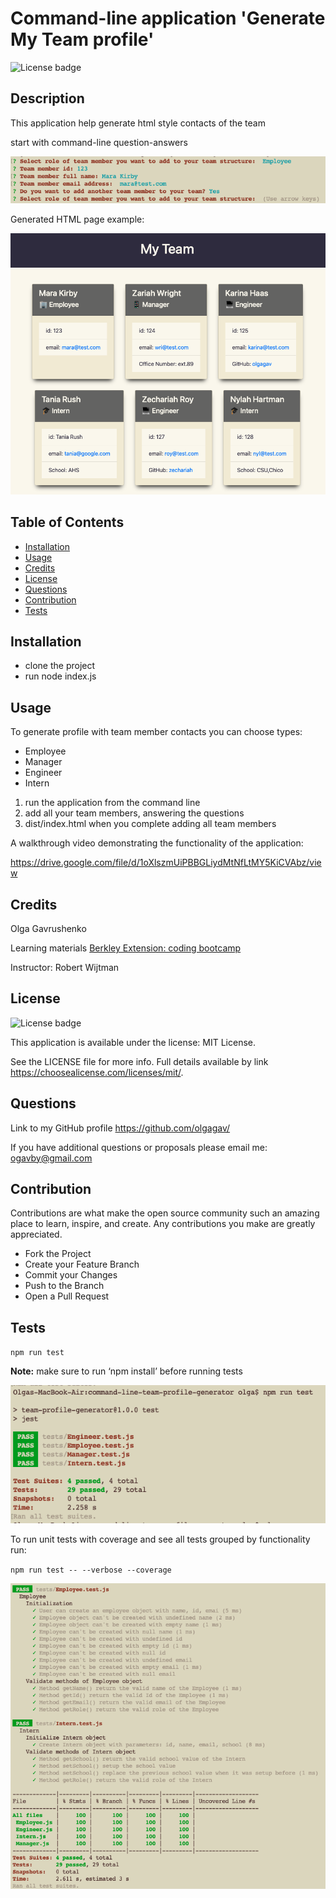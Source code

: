 
  # Command-line application 'Generate My Team profile'

  ![License badge](https://img.shields.io/static/v1?label=license&message=MIT%20License&color=green)

  ## Description
  
  This application help generate html style contacts of the team
  
  start with command-line question-answers
  
  ![this image display the screenshot of the 'Generate 'My Team' profile' application](./assets/images/command-line-questions.png)
  
  Generated HTML page example: 
  
  ![this image display the screenshot of html version generated 'My Team' application](./assets/images/generated-html.png)

  ## Table of Contents
 
  - [Installation](#installation)
  - [Usage](#usage)
  - [Credits](#credits)
  - [License](#license)
  - [Questions](#questions)
  - [Contribution](#contribution)
  - [Tests](#tests)
    
  ## Installation
  
  - clone the project 
  - run node index.js
  
  ## Usage
  
  To generate profile with team member contacts you can choose types: 
  
  - Employee
  - Manager
  - Engineer
  - Intern
  
  1. run the application from the command line
  2. add all your team members, answering the questions
  3. dist/index.html when you complete adding all team members

  A walkthrough video demonstrating the functionality of the application: 

  https://drive.google.com/file/d/1oXlszmUiPBBGLiydMtNfLtMY5KiCVAbz/view
  
  ## Credits
  
  Olga Gavrushenko

  Learning materials [Berkley Extension: coding bootcamp](https://extension.berkeley.edu/)

  Instructor: Robert Wijtman 
  
  ## License
  
  ![License badge](https://img.shields.io/static/v1?label=license&message=MIT%20License&color=green)

  This application is available under the license: MIT License.
  
  See the LICENSE file for more info. Full details available by link https://choosealicense.com/licenses/mit/. 
    
 
  ## Questions
  
  Link to my GitHub profile https://github.com/olgagav/

  
  If you have additional questions or proposals please email me: [ogavby@gmail.com](mailto:ogavby@gmail.com?subject=[GitHub]%20command-line%20password%20generator)
    
  ## Contribution

  Contributions are what make the open source community such an amazing place to learn, inspire, and create. Any contributions you make are greatly appreciated.

  - Fork the Project
  - Create your Feature Branch
  - Commit your Changes
  - Push to the Branch
  - Open a Pull Request
  
  ## Tests
  
  ``npm run test``
  
  **Note:** make sure to run ‘npm install’ before running tests
  
  ![example of tests run](./assets/images/ran_unit_tests.png)

  To run unit tests with coverage and see all tests grouped by functionality run:

  ``npm run test -- --verbose --coverage``
  
  ![example of tests run with details](./assets/images/ran_unit_tests_with_coverage.png)

  
